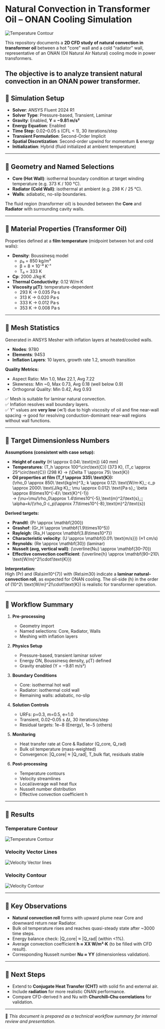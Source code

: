 # Natural Convection in Transformer Oil – ONAN Cooling Simulation

![Temperature Contour](temp.gif)

This repository documents a **2D CFD study of natural convection in transformer oil** between a hot "core" wall and a cold "radiator" wall, representative of an ONAN (Oil Natural Air Natural) cooling mode in power transformers.

The objective is to analyze transient natural convection in an ONAN power transformer.
---

## 🔹 Simulation Setup

- **Solver**: ANSYS Fluent 2024 R1  
- **Solver Type**: Pressure-based, Transient, Laminar  
- **Gravity**: Enabled, **Y = −9.81 m/s²**  
- **Energy Equation**: Enabled  
- **Time Step**: 0.02–0.05 s (CFL < 1), 30 iterations/step  
- **Transient Formulation**: Second-Order Implicit  
- **Spatial Discretization**: Second-order upwind for momentum & energy  
- **Initialization**: Hybrid (fluid initialized at ambient temperature)

---

## 🔹 Geometry and Named Selections

- **Core (Hot Wall)**: isothermal boundary condition at target winding temperature (e.g. 373 K / 100 °C).  
- **Radiator (Cold Wall)**: isothermal at ambient (e.g. 298 K / 25 °C).  
- **Walls**: adiabatic, no-slip boundaries.  

The fluid region (transformer oil) is bounded between the **Core** and **Radiator** with surrounding cavity walls.

---

## 🔹 Material Properties (Transformer Oil)

Properties defined at a **film temperature** (midpoint between hot and cold walls):

- **Density**: Boussinesq model  
  - ρ₀ = 850 kg/m³  
  - β = 8 × 10⁻⁴ K⁻¹  
  - T₀ = 333 K  
- **Cp**: 2000 J/kg·K  
- **Thermal Conductivity**: 0.12 W/m·K  
- **Viscosity μ(T)**: temperature-dependent  
  - 293 K → 0.035 Pa·s  
  - 313 K → 0.020 Pa·s  
  - 333 K → 0.012 Pa·s  
  - 353 K → 0.008 Pa·s  

---

## 🔹 Mesh Statistics

Generated in ANSYS Mesher with inflation layers at heated/cooled walls.

- **Nodes**: 9780  
- **Elements**: 9453  
- **Inflation Layers**: 10 layers, growth rate 1.2, smooth transition  

**Quality Metrics:**
- Aspect Ratio: Min 1.0, Max 22.1, Avg 7.22  
- Skewness: Min ~0, Max 0.73, Avg 0.18 (well below 0.9)  
- Orthogonal Quality: Min 0.42, Avg 0.93  

✅ Mesh is suitable for laminar natural convection.  
✅ Inflation resolves wall boundary layers.  
✅ Y⁺ values are **very low** (≪1) due to high viscosity of oil and fine near-wall spacing → good for resolving conduction-dominant near-wall regions without wall functions.

---

## 🔹 Target Dimensionless Numbers

**Assumptions (consistent with case setup):**
- **Height of cavity** \(H \approx 0.04\ \text{m}\) (40 mm)  
- **Temperatures**: \(T_h \approx 100^\circ\text{C}\) (373 K), \(T_c \approx 25^\circ\text{C}\) (298 K) → \(\Delta T \approx 75\ \text{K}\)  
- **Oil properties at film \(T_f \approx 335\ \text{K}\):**  
  \(\rho_0 \approx 850\ \text{kg/m}^3,\; k \approx 0.12\ \text{W/m·K},\; c_p \approx 2000\ \text{J/kg·K},\; \mu \approx 0.012\ \text{Pa·s},\; \beta \approx 8\times10^{-4}\ \text{K}^{-1}\)  
  → \(\nu=\mu/\rho_0\approx 1.4\times10^{-5}\,\text{m}^2/\text{s},\;\; \alpha=k/(\rho_0 c_p)\approx 7.1\times10^{-8}\,\text{m}^2/\text{s}\)

**Derived targets:**
- **Prandtl**: \(Pr \approx \mathbf{200}\)  
- **Grashof**: \(Gr_H \approx \mathbf{1.9\times10^5}\)  
- **Rayleigh**: \(Ra_H \approx \mathbf{3.8\times10^7}\)  
- **Characteristic velocity**: \(U \approx \mathbf{0.01\ \text{m/s}}\) (≈1 cm/s)  
- **Reynolds**: \(Re \approx \mathbf{30}\) (laminar)  
- **Nusselt (avg, vertical wall)**: \(\overline{Nu} \approx \mathbf{30–70}\)  
- **Effective convection coefficient**: \(\overline{h} \approx \mathbf{90–210\ \text{W/m}^2\!\cdot\!\text{K}}\)

**Interpretation:**  
High \(Pr\) and \(Ra\sim10^{7}\) with \(Re\sim30\) indicate a **laminar natural-convection roll**, as expected for ONAN cooling. The oil-side \(h\) in the order of \(10^2\ \text{W/m}^2\!\cdot\!\text{K}\) is realistic for transformer operation.

---

## 🔹 Workflow Summary

1. **Pre-processing**
   - Geometry import  
   - Named selections: Core, Radiator, Walls  
   - Meshing with inflation layers  

2. **Physics Setup**
   - Pressure-based, transient laminar solver  
   - Energy ON, Boussinesq density, μ(T) defined  
   - Gravity enabled (Y = −9.81 m/s²)  

3. **Boundary Conditions**
   - Core: isothermal hot wall  
   - Radiator: isothermal cold wall  
   - Remaining walls: adiabatic, no-slip  

4. **Solution Controls**
   - URFs: p=0.3, m=0.5, e=1.0  
   - Transient, 0.02–0.05 s Δt, 30 iterations/step  
   - Residual targets: 1e−8 (Energy), 1e−5 (others)  

5. **Monitoring**
   - Heat transfer rate at Core & Radiator (Q_core, Q_rad)  
   - Bulk oil temperature (mass-weighted)  
   - Convergence: |Q_core| ≈ |Q_rad|, T_bulk flat, residuals stable  

6. **Post-processing**
   - Temperature contours  
   - Velocity streamlines  
   - Local/average wall heat flux  
   - Nusselt number distribution  
   - Effective convection coefficient h  

---

## 🔹 Results

### Temperature Contour
![Temperature Contour](temperature_contour.gif)

### Velocity Vector Lines
![Velocity Vector lines](vectorvel.gif)

### Velocity Contour
![Velocity Contour](vel.gif)

---

## 🔹 Key Observations

- **Natural convection roll** forms with upward plume near Core and downward return near Radiator.  
- Bulk oil temperature rises and reaches quasi-steady state after ~3000 time steps.  
- Energy balance check: |Q_core| ≈ |Q_rad| (within <1%).  
- Average convection coefficient **h ≈ XX W/m²·K** (to be filled with CFD result).  
- Corresponding Nusselt number **Nu ≈ YY** (dimensionless validation).

---

## 🔹 Next Steps

- Extend to **Conjugate Heat Transfer (CHT)** with solid fin and external air.  
- Include **radiation** for more realistic ONAN performance.  
- Compare CFD-derived h and Nu with **Churchill–Chu correlations** for validation.

---

📌 *This document is prepared as a technical workflow summary for internal review and presentation.*
